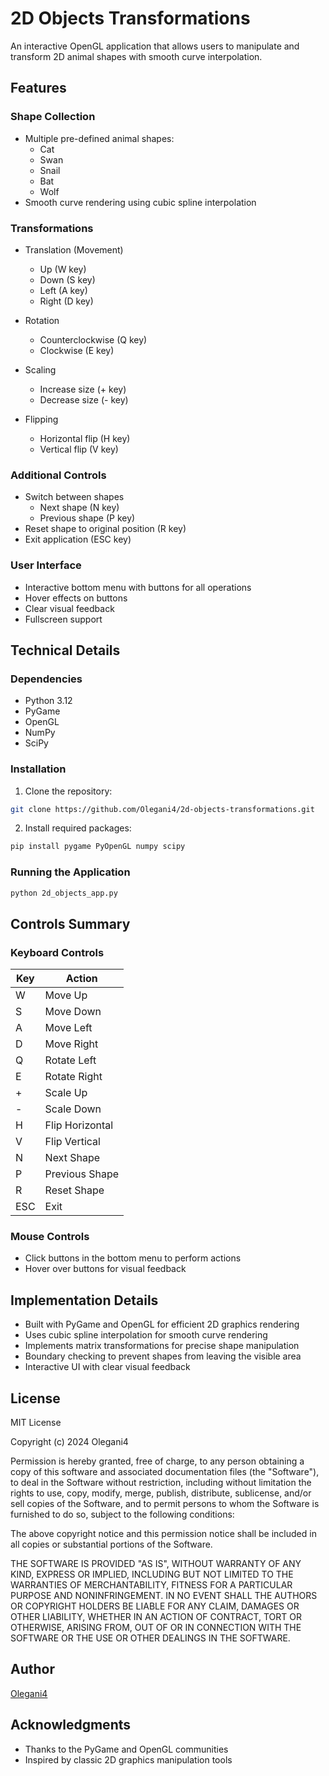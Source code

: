 # 2D Objects Transformations

An interactive OpenGL application that allows users to manipulate and transform 2D animal shapes with smooth curve interpolation.

## Features

### Shape Collection
- Multiple pre-defined animal shapes:
  - Cat
  - Swan
  - Snail
  - Bat
  - Wolf
- Smooth curve rendering using cubic spline interpolation

### Transformations
- Translation (Movement)
  - Up (W key)
  - Down (S key)
  - Left (A key)
  - Right (D key)

- Rotation
  - Counterclockwise (Q key)
  - Clockwise (E key)

- Scaling
  - Increase size (+ key)
  - Decrease size (- key)

- Flipping
  - Horizontal flip (H key)
  - Vertical flip (V key)

### Additional Controls
- Switch between shapes
  - Next shape (N key)
  - Previous shape (P key)
- Reset shape to original position (R key)
- Exit application (ESC key)

### User Interface
- Interactive bottom menu with buttons for all operations
- Hover effects on buttons
- Clear visual feedback
- Fullscreen support

## Technical Details

### Dependencies
- Python 3.12
- PyGame
- OpenGL
- NumPy
- SciPy

### Installation
1. Clone the repository:
```bash
git clone https://github.com/Olegani4/2d-objects-transformations.git
```

2. Install required packages:
```bash
pip install pygame PyOpenGL numpy scipy
```

### Running the Application
```bash
python 2d_objects_app.py
```

## Controls Summary

### Keyboard Controls
| Key | Action |
|-----|--------|
| W | Move Up |
| S | Move Down |
| A | Move Left |
| D | Move Right |
| Q | Rotate Left |
| E | Rotate Right |
| + | Scale Up |
| - | Scale Down |
| H | Flip Horizontal |
| V | Flip Vertical |
| N | Next Shape |
| P | Previous Shape |
| R | Reset Shape |
| ESC | Exit |

### Mouse Controls
- Click buttons in the bottom menu to perform actions
- Hover over buttons for visual feedback

## Implementation Details
- Built with PyGame and OpenGL for efficient 2D graphics rendering
- Uses cubic spline interpolation for smooth curve rendering
- Implements matrix transformations for precise shape manipulation
- Boundary checking to prevent shapes from leaving the visible area
- Interactive UI with clear visual feedback

## License
MIT License

Copyright (c) 2024 Olegani4

Permission is hereby granted, free of charge, to any person obtaining a copy
of this software and associated documentation files (the "Software"), to deal
in the Software without restriction, including without limitation the rights
to use, copy, modify, merge, publish, distribute, sublicense, and/or sell
copies of the Software, and to permit persons to whom the Software is
furnished to do so, subject to the following conditions:

The above copyright notice and this permission notice shall be included in all
copies or substantial portions of the Software.

THE SOFTWARE IS PROVIDED "AS IS", WITHOUT WARRANTY OF ANY KIND, EXPRESS OR
IMPLIED, INCLUDING BUT NOT LIMITED TO THE WARRANTIES OF MERCHANTABILITY,
FITNESS FOR A PARTICULAR PURPOSE AND NONINFRINGEMENT. IN NO EVENT SHALL THE
AUTHORS OR COPYRIGHT HOLDERS BE LIABLE FOR ANY CLAIM, DAMAGES OR OTHER
LIABILITY, WHETHER IN AN ACTION OF CONTRACT, TORT OR OTHERWISE, ARISING FROM,
OUT OF OR IN CONNECTION WITH THE SOFTWARE OR THE USE OR OTHER DEALINGS IN THE
SOFTWARE.

## Author
[Olegani4](https://github.com/Olegani4)

## Acknowledgments
- Thanks to the PyGame and OpenGL communities
- Inspired by classic 2D graphics manipulation tools